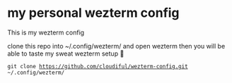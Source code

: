 # my personal wezterm config
This is my wezterm config

clone this repo into ~/.config/wezterm/ and open wezterm then you will be able to taste my sweat wezterm setup 🤨

<code>git clone https://github.com/cloudiful/wezterm-config.git ~/.config/wezterm/

